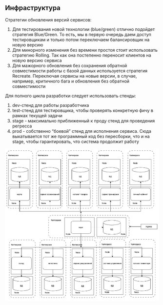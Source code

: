 ## Инфраструктура

Стратегии обновления версий сервисов:
1. Для тестирования новой технологии (blue/green) отлично подойдет стратегия Blue/Green. То есть, мы в первую очередь даем доступ тестировщикам и только потом переключаем балансировщик на новую версию
2. Для минорного изменения без времени простоя  стоит использовать стратегию Rolling. Так как она постепенно переносит клиентов на новую версию сервиса
3. Для мажорного обновления без сохранения обратной совместимости работы с базой данных используется стратегия Recreate. Переключая сервисы на новые версии, в случае, например, критичного бага и обновления без обратной совместимости

Для полного цикла разработки следует использовать стенды:
1. dev-стенд для работы разработчика
2. test-стенд для тестировщика, чтобы проверять конкретную фичу в рамках текущей задачи
3. stage - максимально приближенный к проду стенд для проведения регресса
4. prod - собственно “боевой” стенд для исполнения сервиса. Сюда выкатывается тот же программный код без пересборки, что и на stage, чтобы гарантировать, что система продолжит работу


![Общая схема инфраструктуры](/Img/infra.png)